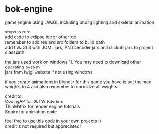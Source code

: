 # bok-engine
game engine using LWJGL including phong lighting and skeletal animation  

steps to run:  
add code to eclipse ide or other ide  
remember to add res and src folders to build path  
add LWJGL3 with JOML jars, PNGDecoder jars and slickutil jars to project classpath  

the jars used work on windows 11. You may need to download other operating system  
jars from lwjgl website if not using windows  

if you create animations in blender for this game you have to set the max weights to 4 
and also remember to normalze all weights.  

credit to:  
CodingAP for GLFW tutorials  
ThinMatrix for render engine tutorials  
Sopiro for animation code  

feel free to use this code in your own projects :)  
credit is not required but appreciated!  
